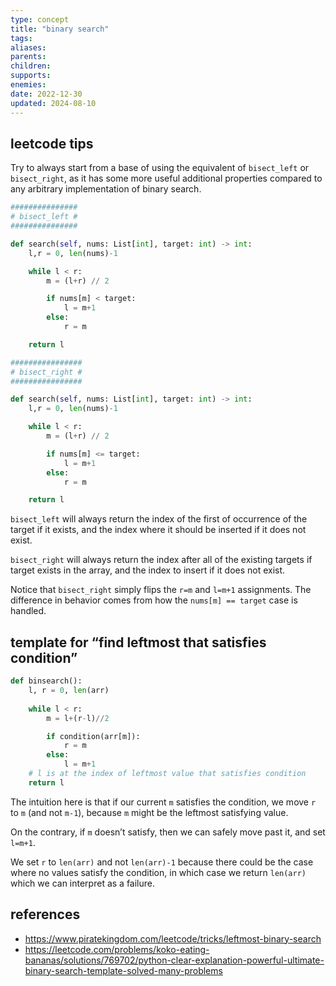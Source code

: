 ```yaml
---
type: concept
title: "binary search"
tags:
aliases: 
parents: 
children: 
supports: 
enemies:
date: 2022-12-30
updated: 2024-08-10
---
```


## leetcode tips

Try to always start from a base of using the equivalent of `bisect_left` or `bisect_right`, as it has some more useful additional properties compared to any arbitrary implementation of binary search.

```python
###############
# bisect_left #
###############

def search(self, nums: List[int], target: int) -> int:
	l,r = 0, len(nums)-1

	while l < r:
		m = (l+r) // 2

		if nums[m] < target:
			l = m+1
		else:
			r = m

	return l

################
# bisect_right #
################

def search(self, nums: List[int], target: int) -> int:
	l,r = 0, len(nums)-1

	while l < r:
		m = (l+r) // 2

		if nums[m] <= target:
			l = m+1
		else:
			r = m

	return l
```

`bisect_left` will always return the index of the first of occurrence of the target if it exists, and the index where it should be inserted if it does not exist.

`bisect_right` will always return the index after all of the existing targets if target exists in the array, and the index to insert if it does not exist.

Notice that `bisect_right` simply flips the `r=m` and `l=m+1` assignments. The difference in behavior comes from how the `nums[m] == target` case is handled.

## template for “find leftmost that satisfies condition”

```python
def binsearch():
	l, r = 0, len(arr)
	
	while l < r:
		m = l+(r-l)//2

		if condition(arr[m]):
			r = m
		else:
			l = m+1
	# l is at the index of leftmost value that satisfies condition
	return l	 
```

The intuition here is that if our current `m` satisfies the condition, we move `r` to `m` (and not `m-1`), because `m` might be the leftmost satisfying value.

On the contrary, if `m` doesn’t satisfy, then we can safely move past it, and set `l=m+1`.

We set `r` to `len(arr)` and not `len(arr)-1` because there could be the case where no values satisfy the condition, in which case we return `len(arr)` which we can interpret as a failure.

## references

- https://www.piratekingdom.com/leetcode/tricks/leftmost-binary-search
- https://leetcode.com/problems/koko-eating-bananas/solutions/769702/python-clear-explanation-powerful-ultimate-binary-search-template-solved-many-problems
